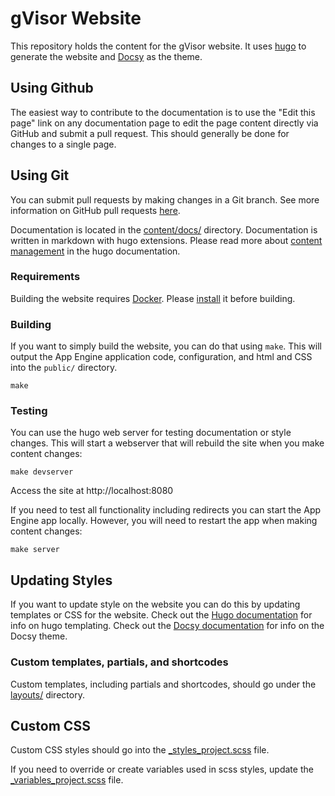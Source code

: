 # gVisor Website

This repository holds the content for the gVisor website. It uses
[hugo](https://gohugo.io/) to generate the website and
[Docsy](https://github.com/google/docsy) as the theme. 

## Using Github

The easiest way to contribute to the documentation is to use the "Edit this
page" link on any documentation page to edit the page content directly via
GitHub and submit a pull request. This should generally be done for changes to 
a single page.

## Using Git

You can submit pull requests by making changes in a Git branch. See more
information on GitHub pull requests
[here](https://help.github.com/en/articles/about-pull-requests).

Documentation is located in the [content/docs/](content/docs/) directory.
Documentation is written in markdown with hugo extensions. Please read more
about [content management](https://gohugo.io/categories/content-management) in
the hugo documentation.

### Requirements

Building the website requires [Docker](https://www.docker.com/). Please
[install](https://docs.docker.com/install/) it before building.

### Building

If you want to simply build the website, you can do that using `make`. This
will output the App Engine application code, configuration, and html and CSS
into the `public/` directory.

```
make
```

### Testing

You can use the hugo web server for testing documentation or style changes.
This will start a webserver that will rebuild the site when you make content
changes:

```
make devserver
```

Access the site at http://localhost:8080

If you need to test all functionality including redirects you can start the App
Engine app locally. However, you will need to restart the app when making
content changes:

```
make server
```

## Updating Styles

If you want to update style on the website you can do this by updating
templates or CSS for the website. Check out the [Hugo
documentation](https://gohugo.io/documentation/) for info on hugo templating.
Check out the [Docsy documentation](https://www.docsy.dev/docs/) for info on
the Docsy theme.

### Custom templates, partials, and shortcodes

Custom templates, including partials and shortcodes, should go under the
[layouts/](layouts) directory.

## Custom CSS

Custom CSS styles should go into the
[_styles_project.scss](assets/scss/_styles_project.scss) file.

If you need to override or create variables used in scss styles, update the
[_variables_project.scss](assets/scss/_variables_project.scss) file.
